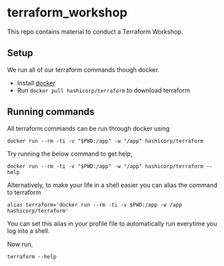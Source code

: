 # terraform_workshop

This repo contains material to conduct a Terraform Workshop.

## Setup

We run all of our terraform commands though docker.

- Install [docker](https://docs.docker.com/engine/installation/#supported-platforms)
- Run `docker pull hashicorp/terraform` to download terraform


## Running commands

All terraform commands can be run through docker using

```
docker run --rm -ti -v "$PWD:/app" -w "/app" hashicorp/terraform
```

Try running the below command to get help,

```
docker run --rm -ti -v "$PWD:/app" -w "/app" hashicorp/terraform --help
```

Alternatively, to make your life in a shell easier you can alias the command to terraform

```
alias terraform='docker run --rm -ti -v $PWD:/app -w /app hashicorp/terraform'
```

You can set this alias in your profile file to automatically run everytime you log into a shell.

Now run,

```
terraform --help
```
